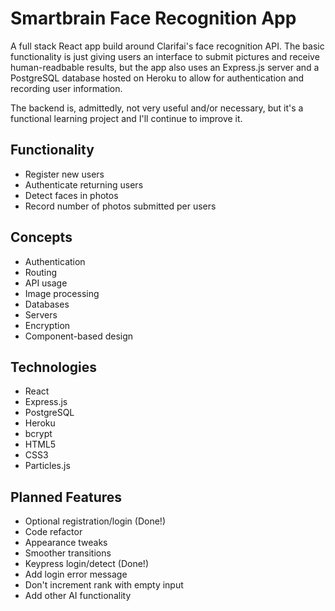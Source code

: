 # Smartbrain Face Recognition App

A full stack React app build around Clarifai's face recognition API. The basic functionality is just giving users an interface to submit pictures and receive human-readbable results, but the app also uses an Express.js server and a PostgreSQL database hosted on Heroku to allow for authentication and recording user information.

The backend is, admittedly, not very useful and/or necessary, but it's a functional learning project and I'll continue to improve it.

## Functionality

- Register new users
- Authenticate returning users
- Detect faces in photos
- Record number of photos submitted per users

## Concepts

- Authentication
- Routing
- API usage
- Image processing
- Databases
- Servers
- Encryption
- Component-based design

## Technologies

- React
- Express.js
- PostgreSQL
- Heroku
- bcrypt
- HTML5
- CSS3
- Particles.js

## Planned Features

- Optional registration/login (Done!)
- Code refactor
- Appearance tweaks
- Smoother transitions
- Keypress login/detect (Done!)
- Add login error message
- Don't increment rank with empty input
- Add other AI functionality
